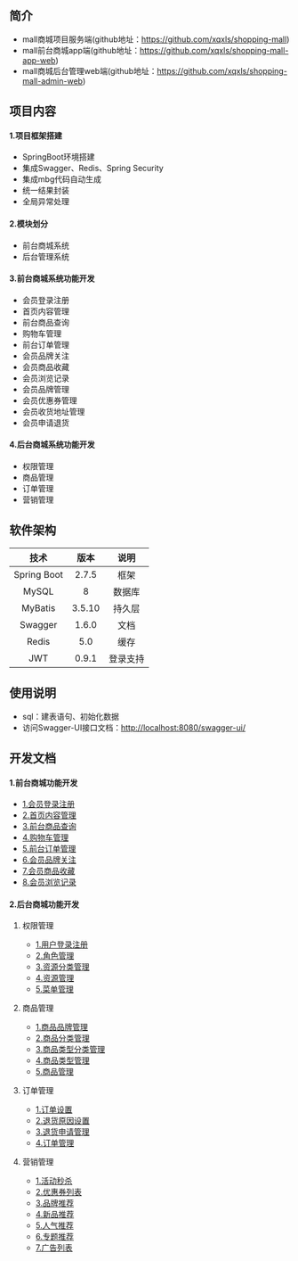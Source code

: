 ## 简介

- mall商城项目服务端(github地址：https://github.com/xqxls/shopping-mall)
- mall前台商城app端(github地址：https://github.com/xqxls/shopping-mall-app-web)
- mall商城后台管理web端(github地址：https://github.com/xqxls/shopping-mall-admin-web)


## 项目内容

#### 1.项目框架搭建

- SpringBoot环境搭建
- 集成Swagger、Redis、Spring Security
- 集成mbg代码自动生成
- 统一结果封装
- 全局异常处理

#### 2.模块划分

- 前台商城系统
- 后台管理系统

#### 3.前台商城系统功能开发

- 会员登录注册
- 首页内容管理
- 前台商品查询
- 购物车管理
- 前台订单管理
- 会员品牌关注
- 会员商品收藏
- 会员浏览记录
- 会员品牌管理
- 会员优惠券管理
- 会员收货地址管理
- 会员申请退货

#### 4.后台商城系统功能开发

- 权限管理
- 商品管理
- 订单管理
- 营销管理

## 软件架构

|    技术     |  版本  |   说明   |
| :---------: | :----: | :------: |
| Spring Boot | 2.7.5  |   框架   |
|    MySQL    |   8    |  数据库  |
|   MyBatis   | 3.5.10 |  持久层  |
|   Swagger   | 1.6.0  |   文档   |
|    Redis    |  5.0   |   缓存   |
|     JWT     | 0.9.1  | 登录支持 |

## 使用说明

- sql：建表语句、初始化数据
- 访问Swagger-UI接口文档：<http://localhost:8080/swagger-ui/>

## 开发文档

#### 1.前台商城功能开发

- [1.会员登录注册](/md/idea-plugin/project/mall/1.会员登录注册.md)
- [2.首页内容管理](/md/idea-plugin/project/mall/2.首页内容管理.md)
- [3.前台商品查询](/md/idea-plugin/project/mall/3.前台商品查询.md)
- [4.购物车管理](/md/idea-plugin/project/mall/4.购物车管理.md)
- [5.前台订单管理](/md/idea-plugin/project/mall/5.前台订单管理.md)
- [6.会员品牌关注](/md/idea-plugin/project/mall/6.会员品牌关注.md)
- [7.会员商品收藏](/md/idea-plugin/project/mall/7.会员商品收藏.md)
- [8.会员浏览记录](/md/idea-plugin/project/mall/8.会员浏览记录.md)

#### 2.后台商城功能开发

1. 权限管理

   - [1.用户登录注册](/md/idea-plugin/project/mall-admin/1.用户登录注册.md)
   - [2.角色管理](/md/idea-plugin/project/mall-admin/2.角色管理.md)
   - [3.资源分类管理](/md/idea-plugin/project/mall-admin/3.资源分类管理.md)
   - [4.资源管理](/md/idea-plugin/project/mall-admin/4.资源管理.md)
   - [5.菜单管理](/md/idea-plugin/project/mall-admin/5.菜单管理.md)

2. 商品管理

   - [1.商品品牌管理](/md/idea-plugin/project/mall-product/1.商品品牌管理.md)
   - [2.商品分类管理](/md/idea-plugin/project/mall-product/2.商品分类管理.md)
   - [3.商品类型分类管理](/md/idea-plugin/project/mall-product/3.商品类型分类管理.md)
   - [4.商品类型管理](/md/idea-plugin/project/mall-product/4.商品类型管理.md)
   - [5.商品管理](/md/idea-plugin/project/mall-product/5.商品管理.md)

3. 订单管理

   - [1.订单设置](/md/idea-plugin/project/mall-order/1.订单设置.md)
   - [2.退货原因设置](/md/idea-plugin/project/mall-order/2.退货原因设置.md)
   - [3.退货申请管理](/md/idea-plugin/project/mall-order/3.退货申请管理.md)
   - [4.订单管理](/md/idea-plugin/project/mall-order/4.订单管理.md)

4. 营销管理

   - [1.活动秒杀](/md/idea-plugin/project/mall-market/1.活动秒杀.md)
   - [2.优惠券列表](/md/idea-plugin/project/mall-market/2.优惠券列表.md)
   - [3.品牌推荐](/md/idea-plugin/project/mall-market/3.品牌推荐.md)
   - [4.新品推荐](/md/idea-plugin/project/mall-market/4.新品推荐.md)
   - [5.人气推荐](/md/idea-plugin/project/mall-market/5.人气推荐.md)
   - [6.专题推荐](/md/idea-plugin/project/mall-market/6.专题推荐.md)
   - [7.广告列表](/md/idea-plugin/project/mall-market/7.广告列表.md)